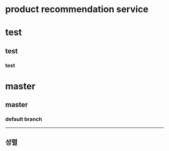 # product recommendation service  
# test
## test
### test
# master
## master
### default branch



---
## 성렬 

